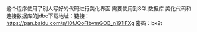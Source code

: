 这个程序使用了别人写好的代码进行美化界面
需要使用到SQL数据库
美化代码和连接数据库的jdbc下载地址：链接：https://pan.baidu.com/s/10fJQoFIbvmGOB_n191lFXg 密码：bx2t
